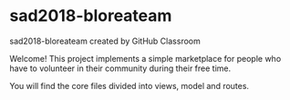 # sad2018-bloreateam
sad2018-bloreateam created by GitHub Classroom

Welcome! This project implements a simple marketplace for people who have to volunteer in their community during their free time.

You will find the core files divided into views, model and routes.
